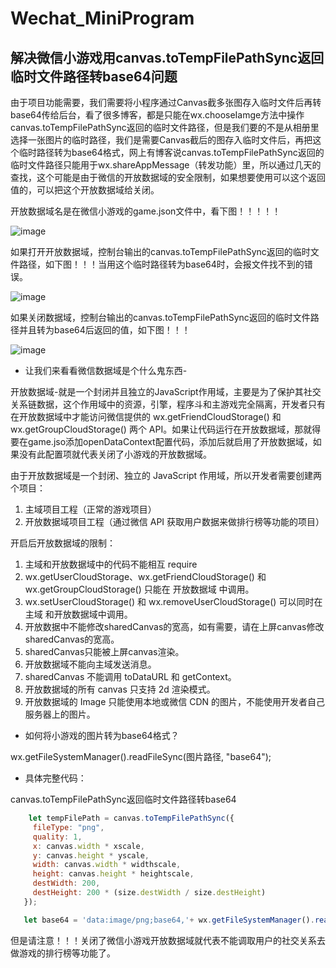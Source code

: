 # Wechat_MiniProgram

## 解决微信小游戏用canvas.toTempFilePathSync返回临时文件路径转base64问题

由于项目功能需要，我们需要将小程序通过Canvas截多张图存入临时文件后再转base64传给后台，看了很多博客，都是只能在wx.chooseIamge方法中操作canvas.toTempFilePathSync返回的临时文件路径，但是我们要的不是从相册里选择一张图片的临时路径，我们是需要Canvas截后的图存入临时文件后，再把这个临时路径转为base64格式，网上有博客说canvas.toTempFilePathSync返回的临时文件路径只能用于wx.shareAppMessage（转发功能）里，所以通过几天的查找，这个可能是由于微信的开放数据域的安全限制，如果想要使用可以这个返回值的，可以把这个开放数据域给关闭。

开放数据域名是在微信小游戏的game.json文件中，看下图！！！！！

![image](https://github.com/nobody19921117/Wechat_MiniProgram/blob/master/image/image1.png)

如果打开开放数据域，控制台输出的canvas.toTempFilePathSync返回的临时文件路径，如下图！！！当用这个临时路径转为base64时，会报文件找不到的错误。

![image](https://github.com/nobody19921117/Wechat_MiniProgram/blob/master/image/image4.png)

如果关闭数据域，控制台输出的canvas.toTempFilePathSync返回的临时文件路径并且转为base64后返回的值，如下图！！！

![image](https://github.com/nobody19921117/Wechat_MiniProgram/blob/master/image/image3.png)

* 让我们来看看微信数据域是个什么鬼东西-

开放数据域-就是一个封闭并且独立的JavaScript作用域，主要是为了保护其社交关系链数据，这个作用域中的资源，引擎，程序斗和主游戏完全隔离，开发者只有在开放数据域中才能访问微信提供的 wx.getFriendCloudStorage() 和 wx.getGroupCloudStorage() 两个 API。如果让代码运行在开放数据域，那就得要在game.jso添加openDataContext配置代码，添加后就启用了开放数据域，如果没有此配置项就代表关闭了小游戏的开放数据域。

由于开放数据域是一个封闭、独立的 JavaScript 作用域，所以开发者需要创建两个项目：
1. 主域项目工程（正常的游戏项目）
2. 开放数据域项目工程（通过微信 API 获取用户数据来做排行榜等功能的项目）

开启后开放数据域的限制：
1. 主域和开放数据域中的代码不能相互 require
2. wx.getUserCloudStorage、wx.getFriendCloudStorage() 和 wx.getGroupCloudStorage() 只能在 开放数据域 中调用。
3. wx.setUserCloudStorage() 和 wx.removeUserCloudStorage() 可以同时在 主域 和开放数据域中调用。
4. 开放数据中不能修改sharedCanvas的宽高，如有需要，请在上屏canvas修改sharedCanvas的宽高。
5. sharedCanvas只能被上屏canvas渲染。
6. 开放数据域不能向主域发送消息。
7. sharedCanvas 不能调用 toDataURL 和 getContext。
8. 开放数据域的所有 canvas 只支持 2d 渲染模式。
9. 开放数据域的 Image 只能使用本地或微信 CDN 的图片，不能使用开发者自己服务器上的图片。

* 如何将小游戏的图片转为base64格式？

 wx.getFileSystemManager().readFileSync(图片路径, "base64");
 
 * 具体完整代码：
 
canvas.toTempFilePathSync返回临时文件路径转base64
 ```javascript
     let tempFilePath = canvas.toTempFilePathSync({
      fileType: "png",
      quality: 1,
      x: canvas.width * xscale,
      y: canvas.height * yscale,
      width: canvas.width * widthscale,
      height: canvas.height * heightscale,
      destWidth: 200,
      destHeight: 200 * (size.destWidth / size.destHeight)
    });

    let base64 = 'data:image/png;base64,'+ wx.getFileSystemManager().readFileSync  (tempFilePath, "base64");
 ```

但是请注意！！！关闭了微信小游戏开放数据域就代表不能调取用户的社交关系去做游戏的排行榜等功能了。
